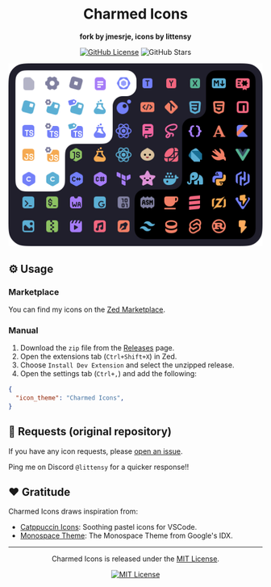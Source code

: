 <p align="center">
  <h1 align="center"><b>Charmed Icons</b></h1>
  <p align="center"><b>fork by jmesrje, icons by littensy</b></p>
</p>

<div align="center">

[![GitHub License](https://img.shields.io/github/license/jmesrje/zed-charmed-icons?style=for-the-badge)](LICENSE)
![GitHub Stars](https://img.shields.io/github/stars/jmesrje/zed-charmed-icons?style=for-the-badge&logo=github)

<img src="assets/files.png" alt="Files" width="512" />

</div>

## ⚙️ Usage

### Marketplace

You can find my icons on the [Zed Marketplace](https://zed.dev/extensions?query=Charmed+Icons).

### Manual

1. Download the `zip` file from the [Releases](https://github.com/jmesrje/zed-charmed-icons/releases) page.
2. Open the extensions tab (`Ctrl+Shift+X`) in Zed.
3. Choose `Install Dev Extension` and select the unzipped release.
4. Open the settings tab (`Ctrl+,`) and add the following:

```json
{
  "icon_theme": "Charmed Icons",
}
```

## 🙌 Requests (original repository)

If you have any icon requests, please [open an issue](https://github.com/littensy/charmed-icons/issues/new).

Ping me on Discord `@littensy` for a quicker response!!

## ❤️ Gratitude

Charmed Icons draws inspiration from:

- [Catppuccin Icons](https://github.com/catppuccin/vscode-icons): Soothing pastel icons for VSCode.
- [Monospace Theme](https://github.com/keksiqc/monospace-theme): The Monospace Theme from Google's IDX.

---

<p align="center">
Charmed Icons is released under the <a href="LICENSE">MIT License</a>.
</p>

<div align="center">

[![MIT License](https://img.shields.io/github/license/jmesrje/zed-charmed-icons?style=for-the-badge)](LICENSE)

</div>
